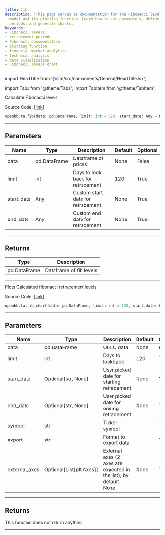 ```yaml
---
title: fib
description: "This page serves as documentation for the Fibonacci levels calculation"
  model and its plotting function. Learn how to set parameters, define retracement
  periods, and generate charts.
keywords:
- Fibonacci levels
- retracement periods
- Fibonacci documentation
- plotting function
- financial market analytics
- technical analysis
- data visualization
- Fibonacci levels chart
---
```


import HeadTitle from '@site/src/components/General/HeadTitle.tsx';

<HeadTitle title="ta.fib - Reference | OpenBB SDK Docs" />

import Tabs from '@theme/Tabs';
import TabItem from '@theme/TabItem';

<Tabs>
<TabItem value="model" label="Model" default>

Calculate Fibonacci levels

Source Code: [[link](https://github.com/OpenBB-finance/OpenBBTerminal/tree/main/openbb_terminal/common/technical_analysis/custom_indicators_model.py#L17)]

```python
openbb.ta.fib(data: pd.DataFrame, limit: int = 120, start_date: Any = None, end_date: Any = None)
```

---

## Parameters

| Name | Type | Description | Default | Optional |
| ---- | ---- | ----------- | ------- | -------- |
| data | pd.DataFrame | Dataframe of prices | None | False |
| limit | int | Days to look back for retracement | 120 | True |
| start_date | Any | Custom start date for retracement | None | True |
| end_date | Any | Custom end date for retracement | None | True |


---

## Returns

| Type | Description |
| ---- | ----------- |
| pd.DataFrame | Dataframe of fib levels |
---

</TabItem>
<TabItem value="view" label="Chart">

Plots Calculated fibonacci retracement levels

Source Code: [[link](https://github.com/OpenBB-finance/OpenBBTerminal/tree/main/openbb_terminal/common/technical_analysis/custom_indicators_view.py#L29)]

```python
openbb.ta.fib_chart(data: pd.DataFrame, limit: int = 120, start_date: Optional[str] = None, end_date: Optional[str] = None, symbol: str = "", export: str = "", external_axes: Optional[List[matplotlib.axes._axes.Axes]] = None)
```

---

## Parameters

| Name | Type | Description | Default | Optional |
| ---- | ---- | ----------- | ------- | -------- |
| data | pd.DataFrame | OHLC data | None | False |
| limit | int | Days to lookback | 120 | True |
| start_date | Optional[str, None] | User picked date for starting retracement | None | True |
| end_date | Optional[str, None] | User picked date for ending retracement | None | True |
| symbol | str | Ticker symbol |  | True |
| export | str | Format to export data |  | True |
| external_axes | Optional[List[plt.Axes]] | External axes (2 axes are expected in the list), by default None | None | True |


---

## Returns

This function does not return anything

---

</TabItem>
</Tabs>
